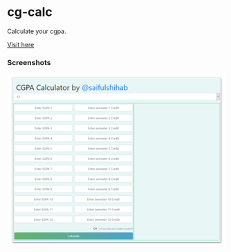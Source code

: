 # cg-calc
Calculate your cgpa.

<a href="https://saifulshihab.github.io/cg-calc/" target="_blank">Visit here<a/>

### Screenshots
<img src="cg.png"/>
